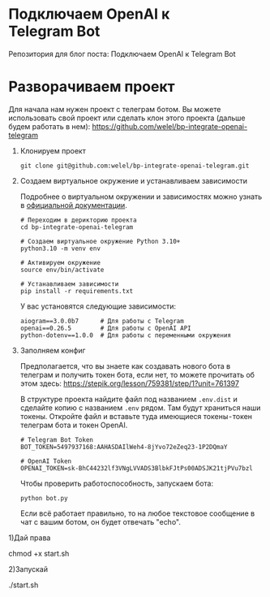 # Подключаем OpenAI к Telegram Bot

Репозитория для блог поста: Подключаем OpenAI к Telegram Bot

# Разворачиваем проект

Для начала нам нужен проект с телеграм ботом. Вы можете использовать свой проект или сделать клон этого проекта (дальше будем работать в нем): https://github.com/welel/bp-integrate-openai-telegram

1. Клонируем проект

    ```
    git clone git@github.com:welel/bp-integrate-openai-telegram.git
    ```

2. Создаем виртуальное окружение и устанавливаем зависимости

    Подробнее о виртуальном окружении и зависимостях можно узнать в [официальной документации](https%3A%2F%2Fpackaging.python.org%2Fen%2Flatest%2Fguides%2Finstalling-using-pip-and-virtual-environments).

    ```
    # Переходим в дерикторию проекта
    cd bp-integrate-openai-telegram

    # Создаем виртуальное окружение Python 3.10+ 
    python3.10 -m venv env

    # Активируем окружение
    source env/bin/activate

    # Устанавливаем зависимости
    pip install -r requirements.txt
    ```

    У вас установятся следующие зависимости:

    ```
    aiogram==3.0.0b7      # Для работы с Telegram
    openai==0.26.5        # Для работы с OpenAI API
    python-dotenv==1.0.0  # Для работы с переменными окружения
    ```

3. Заполняем конфиг

    Предполагается, что вы знаете как создавать нового бота в телеграм и получить токен бота, если нет, то можете прочитать об этом здесь: https://stepik.org/lesson/759381/step/1?unit=761397
    
    В структуре проекта найдите файл под названием `.env.dist` и сделайте копию с названием `.env` рядом. Там будут храниться наши токены. Откройте файл и вставьте туда имеющиеся токены - токен телеграм бота и токен OpenAI.

    ```
    # Telegram Bot Token
    BOT_TOKEN=5497937168:AAHASDAIlWeh4-8jYvo72eZeq23-1P2DQmaY

    # OpenAI Token
    OPENAI_TOKEN=sk-BhC44232lf3VNgLVVADS3BlbkFJtPs00ADSJK21tjPVu7bzl
    ```

    Чтобы проверить работоспособность, запускаем бота:

    ```
    python bot.py
    ```
    
    Если всё работает правильно, то на любое текстовое сообщение в чат с вашим ботом, он будет отвечать "echo".



1)Дай права

chmod +x start.sh



2)Запускай

./start.sh
